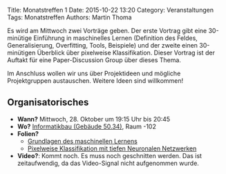 Title: Monatstreffen 1
Date: 2015-10-22 13:20
Category: Veranstaltungen
Tags: Monatstreffen
Authors: Martin Thoma

Es wird am Mittwoch zwei Vorträge geben. Der erste Vortrag gibt eine 30-minütige Einführung in maschinelles Lernen (Definition des Feldes, Generalisierung, Overfitting, Tools, Beispiele) und der zweite einen 30-minütigen Überblick über pixelweise Klassifikation. Dieser Vortrag ist der Auftakt für eine Paper-Discussion Group über dieses Thema.

Im Anschluss wollen wir uns über Projektideen und mögliche Projektgruppen austauschen. Weitere Ideen sind willkommen!

## Organisatorisches

* **Wann?** Mittwoch, 28. Oktober um 19:15 Uhr bis 20:45
* **Wo?** [Informatikbau (Gebäude 50.34)](https://www.kithub.de/map/2221), Raum -102
* **Folien?**
    * [Grundlagen des maschinellen Lernens](https://github.com/ML-KA/presentations/raw/master/2015-10/Vortrag-Martin/LaTeX/Vortrag-Martin.pdf)
    * [Pixelweise Klassifikation mit tiefen Neuronalen Netzwerken](https://github.com/ML-KA/presentations/raw/master/2015-10/Vortrag-Marvin/2015-07.pdf)
* **Video?**: Kommt noch. Es muss noch geschnitten werden. Das ist zeitaufwendig, da das Video-Signal nicht aufgenommen wurde.